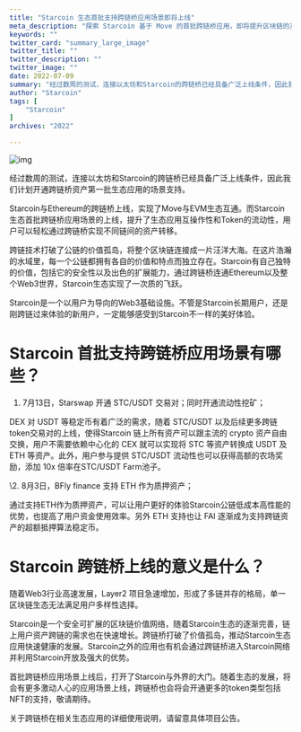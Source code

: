 ```yaml
---
title: "Starcoin 生态首批支持跨链桥应用场景即将上线"
meta_description: "探索 Starcoin 基于 Move 的首批跨链桥应用，即将提升区块链的互操作性。"
keywords: ""
twitter_card: "summary_large_image"
twitter_title: ""
twitter_description: ""
twitter_image: ""
date: 2022-07-09
summary: "经过数周的测试，连接以太坊和Starcoin的跨链桥已经具备广泛上线条件，因此我们计划开通跨链桥资产第一批生态应用的场景支持。..."
author: "Starcoin"
tags: [
    "Starcoin"
]
archives: "2022"

---
```


![img](/images/hackathon/first-1.jpeg)

经过数周的测试，连接以太坊和Starcoin的跨链桥已经具备广泛上线条件，因此我们计划开通跨链桥资产第一批生态应用的场景支持。

Starcoin与Ethereum的跨链桥上线，实现了Move与EVM生态互通。而Starcoin生态首批跨链桥应用场景的上线，提升了生态应用互操作性和Token的流动性，用户可以轻松通过跨链桥实现不同链间的资产转移。

跨链技术打破了公链的价值孤岛，将整个区块链连接成一片汪洋大海。在这片浩瀚的水域里，每一个公链都拥有各自的价值和特点而独立存在。Starcoin有自己独特的价值，包括它的安全性以及出色的扩展能力，通过跨链桥连通Ethereum以及整个Web3世界，Starcoin生态实现了一次质的飞跃。

Starcoin是一个以用户为导向的Web3基础设施。不管是Starcoin长期用户，还是刚跨链过来体验的新用户，一定能够感受到Starcoin不一样的美好体验。

# **Starcoin 首批支持跨链桥应用场景有哪些？**

1. 7月13日，Starswap 开通 STC/USDT 交易对；同时开通流动性挖矿；

DEX 对 USDT 等稳定币有着广泛的需求，随着 STC/USDT 以及后续更多跨链token交易对的上线，使得Starcoin 链上所有资产可以跟主流的 crypto 资产自由交换，用户不需要依赖中心化的 CEX 就可以实现将 STC 等资产转换成 USDT 及 ETH 等资产。此外，用户参与提供 STC/USDT 流动性也可以获得高额的农场奖励，添加 10x 倍率在STC/USDT Farm池子。

\2. 8月3日，BFly finance 支持 ETH 作为质押资产；

通过支持ETH作为质押资产，可以让用户更好的体验Starcoin公链低成本高性能的优势，也提高了用户资金使用效率。另外 ETH 支持也让 FAI 逐渐成为支持跨链资产的超额抵押算法稳定币。

# **Starcoin 跨链桥上线的意义是什么？**

随着Web3行业高速发展，Layer2 项目急速增加，形成了多链并存的格局，单一区块链生态无法满足用户多样性选择。

Starcoin是一个安全可扩展的区块链价值网络，随着Starcoin生态的逐渐完善，链上用户资产跨链的需求也在快速增长。跨链桥打破了价值孤岛，推动Starcoin生态应用快速健康的发展。Starcoin之外的应用也有机会通过跨链桥进入Starcoin网络并利用Starcoin开放及强大的优势。

首批跨链桥应用场景上线后，打开了Starcoin与外界的大门。随着生态的发展，将会有更多激动人心的应用场景上线，跨链桥也会将会开通更多的token类型包括NFT的支持，敬请期待。

关于跨链桥在相关生态应用的详细使用说明，请留意具体项目公告。